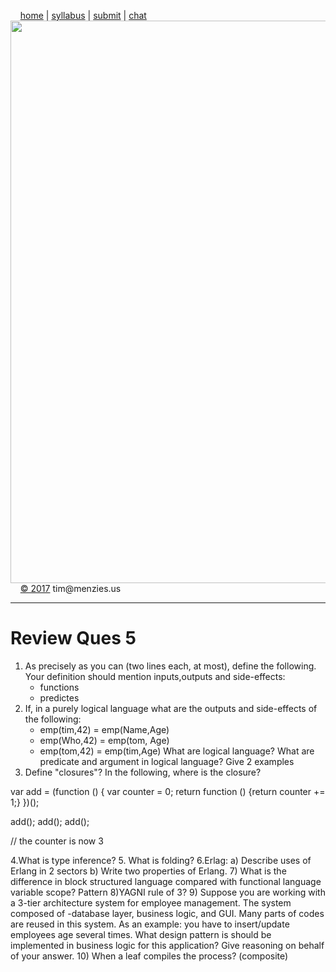 &nbsp;&nbsp;&nbsp;&nbsp;[home](http://tiny.cc/se17) | 
[syllabus](https://github.com/txt/se17/blob/master/doc/syllabus.md) | 
[submit](http://tiny.cc/se17give) |
[chat](https://se17.slack.com/)  
[<img width=900 src="https://raw.githubusercontent.com/txt/se17/master/img/se17.png">](http://tiny.cc/se17)   <br>
&nbsp;&nbsp;&nbsp;&nbsp;[&copy; 2017](https://github.com/txt/se17/blob/master/LICENSE.md) tim&commat;menzies.us<br>

________________
# Review Ques 5

1. As precisely as you can (two lines each, at most), define the following.  Your definition should mention inputs,outputs and side-effects:
    - functions
    - predictes
2. If, in a purely logical language what are the outputs and side-effects of the following:
    - emp(tim,42) = emp(Name,Age)
    - emp(Who,42)  =  emp(tom, Age)
    - emp(tom,42) = emp(tim,Age)
What are logical language? What are predicate and argument in logical language? Give 2 examples
3. Define "closures"? In the following, where is the closure?

var add = (function () {
    var counter = 0;
    return function () {return counter += 1;}
})();

add();
add();
add();

// the counter is now 3
 
 4.What is type inference?
 5. What is folding?
 6.Erlag: 
  a) Describe uses of Erlang in 2 sectors
  b) Write two properties of Erlang.
7) What is the difference in block structured language compared with functional language variable scope?
Pattern
8)YAGNI rule of 3?
9) Suppose you are working with a 3-tier architecture system for employee management. The system composed of -database layer, business logic, and GUI. Many parts of codes are reused in this system. As an example: you have to insert/update employees age several times. What design pattern is should be implemented in business logic for this application? Give reasoning on behalf of your answer.
10) When a leaf compiles the process? (composite)
